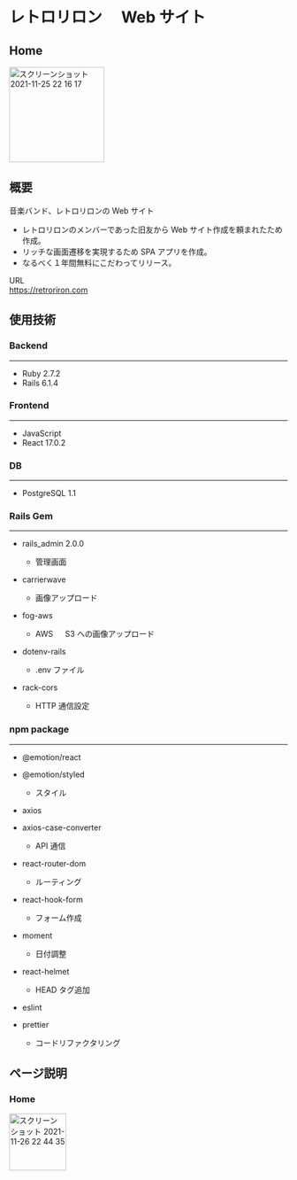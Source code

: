 # レトロリロン　 Web サイト

## Home

<img width="172" alt="スクリーンショット 2021-11-25 22 16 17" src="https://user-images.githubusercontent.com/66903388/143448386-1e0204fe-1fec-44f9-b62b-51870c4cdee0.png">

## 概要

音楽バンド、レトロリロンの Web サイト

- レトロリロンのメンバーであった旧友から Web サイト作成を頼まれたため作成。
- リッチな画面遷移を実現するため SPA アプリを作成。
- なるべく１年間無料にこだわってリリース。

URL<br>
https://retroriron.com

## 使用技術

### Backend

---

- Ruby 2.7.2
- Rails 6.1.4

### Frontend

---

- JavaScript
- React 17.0.2

### DB

---

- PostgreSQL 1.1

### Rails Gem

---

- rails_admin 2.0.0

  - 管理画面

- carrierwave

  - 画像アップロード

- fog-aws

  - AWS 　 S3 への画像アップロード

- dotenv-rails

  - .env ファイル

- rack-cors
  - HTTP 通信設定

### npm package

---

- @emotion/react
- @emotion/styled

  - スタイル

- axios
- axios-case-converter

  - API 通信

- react-router-dom

  - ルーティング

- react-hook-form

  - フォーム作成

- moment

  - 日付調整

- react-helmet

  - HEAD タグ追加

- eslint
- prettier
  - コードリファクタリング

## ページ説明

### Home

<img width="103" alt="スクリーンショット 2021-11-26 22 44 35" src="https://user-images.githubusercontent.com/66903388/143590159-e758881f-98ef-4cb1-b557-1a67cab8d405.png">
